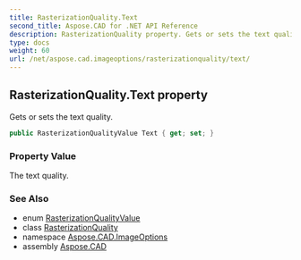 ```yaml
---
title: RasterizationQuality.Text
second_title: Aspose.CAD for .NET API Reference
description: RasterizationQuality property. Gets or sets the text quality
type: docs
weight: 60
url: /net/aspose.cad.imageoptions/rasterizationquality/text/
---
```

## RasterizationQuality.Text property

Gets or sets the text quality.

```csharp
public RasterizationQualityValue Text { get; set; }
```

### Property Value

The text quality.

### See Also

* enum [RasterizationQualityValue](../../rasterizationqualityvalue/)
* class [RasterizationQuality](../)
* namespace [Aspose.CAD.ImageOptions](../../rasterizationquality/)
* assembly [Aspose.CAD](../../../)


